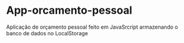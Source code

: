 # App-orcamento-pessoal
 Aplicação de orçamento pessoal feito em JavaSrcript armazenando o banco de dados no LocalStorage
